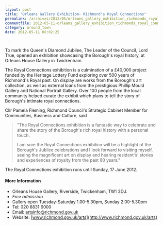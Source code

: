 ```yaml
---
layout: post
title: "Orleans Gallery Exhibition- Richmond's Royal Connections"
permalink: /archives/2012/05/orleans_gallery_exhibition_richmonds_royal_connect.html
commentfile: 2012-05-11-orleans_gallery_exhibition_richmonds_royal_connect
category: around_town
date: 2012-05-11 08:02:25

---
```


To mark the Queen's Diamond Jubilee, The Leader of the Council, Lord True, opened an exhibition showcasing the Borough's royal history, at Orleans House Gallery in Twickenham.

The Royal Connections exhibition is a culmination of a £40,000 project funded by the Heritage Lottery Fund exploring over 500 years of Richmond's Royal past. On display are works from the Borough's art collection, as well as external loans from the prestigious Phillip Mould Gallery and National Portrait Gallery. Over 100 people from the local community helped curate the exhibit which plans to tell the story of Borough's intimate royal connections.

Cllr Pamela Fleming, Richmond Council's Strategic Cabinet Member for Communities, Business and Culture, said

> "The Royal Connections exhibition is a fantastic way to celebrate and share the story of the Borough's rich royal history with a personal touch.
> 
>  I am sure the Royal Connections exhibition will be a highlight of the Borough's Jubilee celebrations and I look forward to visiting myself, seeing the magnificent art on display and hearing resident's' stories and experiences of royalty from the past 60 years."
> 
 The Royal Connections exhibition runs until Sunday, 17 June 2012.

#### More Information

-   Orleans House Gallery, Riverside, Twickenham, TW1 3DJ.
-   *Free admission*
-   Gallery open Tuesday-Saturday 1.00-5.30pm, Sunday 2.00-5.30pm
-   Tel: 020 8831 6000
-   Email: <artsinfo@richmond.gov.uk>
-   Website: [www.richmond.gov.uk/arts](http://www.richmond.gov.uk/arts)
